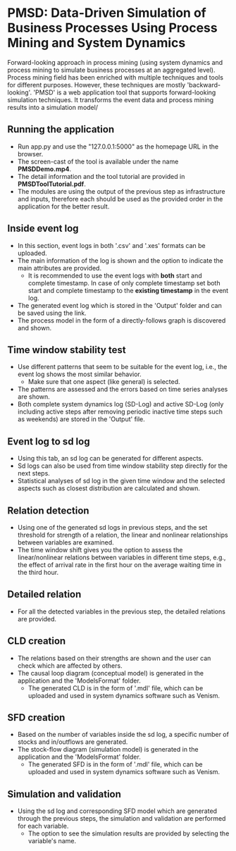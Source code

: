 # PMSD: Data-Driven Simulation of Business Processes Using Process Mining and System Dynamics 
Forward-looking approach in process mining (using system dynamics and process mining to simulate business processes at an aggregated level).
Process mining field has been enriched with multiple techniques and tools for different purposes. However, these techniques are mostly 'backward-looking'. 
'PMSD' is a web application tool that supports forward-looking simulation techniques. It transforms the event data and process mining results into a simulation model/
## Running the application 
- Run app.py and use the "127.0.0.1:5000" as the homepage URL in the browser. 
- The screen-cast of the tool is available under the name **PMSDDemo.mp4**.
- The detail information and the tool tutorial are provided in **PMSDToolTutorial.pdf**. 
- The modules are using the output of the previous step as infrastructure and inputs, therefore each should be used as the provided order in the application for the better result.
## Inside event log
- In this section, event logs in both '.csv' and '.xes' formats can be uploaded.
- The main information of the log is shown and the option to indicate the main attributes are provided.
    - It is recommended to use the event logs with **both** start and complete timestamp. In case of only complete timestamp set both start and complete timestamp to the **existing timestamp** in the event log.
- The generated event log which is stored in the 'Output' folder and can be saved using the link. 
- The process model in the form of a directly-follows graph is discovered and shown. 
##  Time window stability test
- Use different patterns that seem to be suitable for the event log, i.e., the event log shows the most similar behavior. 
    -  Make sure that one aspect (like general) is selected. 
- The patterns are assessed and the errors based on time series analyses are shown.
- Both complete system dynamics log (SD-Log) and active SD-Log (only including active steps after removing periodic inactive time steps such as weekends) are stored in the 'Output' file.
## Event log to sd log
- Using this tab, an sd log can be generated for different aspects. 
- Sd logs can also be used from time window stability step directly for the next steps.
- Statistical analyses of sd log in the given time window and the selected aspects such as closest distribution are calculated and shown. 
## Relation detection
- Using one of the generated sd logs in previous steps, and the set threshold for strength of a relation, the linear and nonlinear relationships between variables are examined.
- The time window shift gives you the option to assess the linear/nonlinear relations between variables in different time steps, e.g., the effect of arrival rate in the first hour on the average waiting time in the third hour. 
## Detailed relation
- For all the detected variables in the previous step, the detailed relations are provided. 
## CLD creation 
- The relations based on their strengths are shown and the user can check which are affected by others. 
- The causal loop diagram (conceptual model) is generated in the application and the 'ModelsFormat' folder. 
    - The generated CLD is in the form of '.mdl' file, which can be uploaded and used in system dynamics software such as Venism. 
## SFD creation
- Based on the number of variables inside the sd log, a specific number of stocks and in/outflows are generated. 
-  The stock-flow diagram (simulation model) is generated in the application and the 'ModelsFormat' folder. 
    - The generated SFD is in the form of '.mdl' file, which can be uploaded and used in system dynamics software such as Venism. 
## Simulation and validation 
- Using the sd log and corresponding SFD model which are generated through the previous steps, the simulation and validation are performed for each variable.
    - The option to see the simulation results are provided by selecting the variable's name. 

